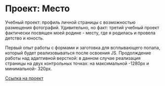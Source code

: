 # Проект: Место

Учебный проект: профиль личной страницы с возможностью размещения фотографий. Удивительно, но факт: третий учебный проект фактически посвящен моей родине - месту, где я родилась и провела детство и юность.

Первый опыт работы с формами и заготовка для всплывающего попапа, который будет реализовываться после освоения JS.
Продолждение работы над адаптивной версткой: в данном случае реализация страницы на двух контрольных точках: на максимальной -1280рх и минимальной- 320px.

[Ссылка на проект](https://irinavinit.github.io/mesto-project/index.html)
